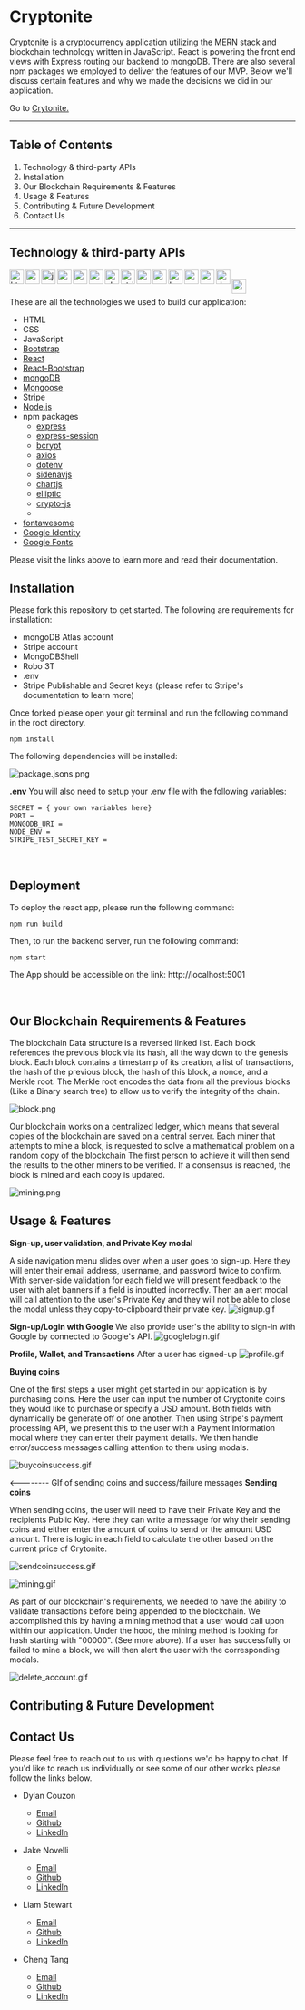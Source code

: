 # Cryptonite

Cryptonite is a cryptocurrency application utilizing the MERN stack and blockchain technology written in JavaScript. React is powering the front end views with Express routing our backend to mongoDB. There are also several npm packages we employed to deliver the features of our MVP. Below we'll discuss certain features and why we made the decisions we did in our application.

Go to [Crytonite.](https://cryptonite.azurewebsites.net/)


<hr>

## Table of Contents

1. Technology & third-party APIs
2. Installation
3. Our Blockchain Requirements & Features
4. Usage & Features
5. Contributing & Future Development
6. Contact Us

<hr>


## Technology & third-party APIs

<img align="left" alt="html" width="25x" src="./client/public/assets/icons/html5.png"/> &nbsp;
<img align="left" alt="css" width="25x" src="./client/public/assets/icons/css.png"/> &nbsp;
<img align="left" alt="javascript" width="25x" src="./client/public/assets/icons/javascript.png"/> &nbsp;
<img align="left" alt="nodejs" width="25x" src="./client/public/assets/icons/nodejs.png"/> &nbsp;
<img align="left" alt="npm" width="25x" src="./client/public/assets/icons/npm-2.png"/> &nbsp;
<img align="left" alt="express" width="25x" src="./client/public/assets/icons/express.png"/> &nbsp;
<img align="left" alt="chartjs" width="25x" src="./client/public/assets/icons/chartjs.png"/> &nbsp;
<img align="left" alt="stripe" width="25x" src="./client/public/assets/icons/stripe.png"/> &nbsp;
<img align="left" alt="react" width="25x" src="./client/public/assets/icons/react.png"/> &nbsp;
<img align="left" alt="react-boostrap" width="25x" src="./client/public/assets/icons/react-bootstrap.png"/> &nbsp;
<img align="left" alt="boostrap" width="25x" src="./client/public/assets/icons/bootstrap.png"/> &nbsp;
<img align="left" alt="mongoDB" width="25x" src="./client/public/assets/icons/atlas-mongoDB-1.png"/> &nbsp;
<img align="left" alt="mongoose" width="25x" src="./client/public/assets/icons/mongoose.png"/> &nbsp;
<img align="left" alt="dotenv" width="25x" src="./client/public/assets/icons/dotenv.png"/> &nbsp;
<img align="left" alt="googlefonts" width="25x" src="./client/public/assets/icons/googlefonts.png"/> &nbsp;

These are all the technologies we used to build our application:

- HTML
- CSS
- JavaScript
- [Bootstrap](https://getbootstrap.com/)
- [React](https://reactjs.org/)
- [React-Bootstrap](https://react-bootstrap.github.io/)
- [mongoDB](https://www.mongodb.com/)
- [Mongoose](https://mongoosejs.com/)
- [Stripe](https://stripe.com/)
- [Node.js](https://nodejs.org/en/)
- npm packages
  - [express](https://www.npmjs.com/package/express)
  - [express-session](https://www.npmjs.com/package/express-session)
  - [bcrypt](https://www.npmjs.com/package/bcrypt)
  - [axios](https://www.npmjs.com/package/axios)
  - [dotenv](https://www.npmjs.com/package/dotenv)
  - [sidenavjs](https://www.npmjs.com/package/sidenavjs)
  - [chartjs](https://www.chartjs.org/)
  - [elliptic](https://www.npmjs.com/package/elliptic)
  - [crypto-js](https://www.npmjs.com/package/crypto-js)
  - 
- [fontawesome](https://fontawesome.com/)
- [Google Identity](https://developers.google.com/identity/sign-in/web/sign-in)
- [Google Fonts](https://fonts.google.com/)

Please visit the links above to learn more and read their documentation.

## Installation

Please fork this repository to get started. The following are requirements for installation:

- mongoDB Atlas account
- Stripe account
- MongoDBShell
- Robo 3T
- .env
- Stripe Publishable and Secret keys (please refer to Stripe's documentation to learn more)

Once forked please open your git terminal and run the following command in the root directory.
```
npm install
```

The following dependencies will be installed:

![package.jsons.png](./client/public/assets/readme/package-jsons.png)


**.env**
You will also need to setup your .env file with the following variables:
```
SECRET = { your own variables here}
PORT = 
MONGODB_URI =
NODE_ENV =
STRIPE_TEST_SECRET_KEY =
```
<br>

## Deployment

To deploy the react app, please run the following command:
```
npm run build
```
Then, to run the backend server, run the following command:
```
npm start
```

The App should be accessible on the link: http://localhost:5001

<br>

## Our Blockchain Requirements & Features

The blockchain Data structure is a reversed linked list. Each block references the previous block via its hash, all the way down to the genesis block.
Each block contains a timestamp of its creation, a list of transactions, the hash of the previous block, the hash of this block, a nonce, and a Merkle root.
The Merkle root encodes the data from all the previous blocks (Like a Binary search tree) to allow us to verify the integrity of the chain.

![block.png](./client/public/assets/readme/block.png)

Our blockchain works on a centralized ledger, which means that several copies of the blockchain are saved on a central server.
Each miner that attempts to mine a block, is requested to solve a mathematical problem on a random copy of the blockchain
The first person to achieve it will then send the results to the other miners to be verified.
If a consensus is reached, the block is mined and each copy is updated.

![mining.png](./client/public/assets/readme/mining.png)


## Usage & Features

**Sign-up, user validation, and Private Key modal**

A side navigation menu slides over when a user goes to sign-up. Here they will enter their email address, username, and password twice to confirm. With server-side validation for each field we will present feedback to the user with alet banners if a field is inputted incorrectly. Then an alert modal will call attention to the user's Private Key and they will not be able to close the modal unless they copy-to-clipboard their private key.
![signup.gif](./client/public/assets/readme/signup3.gif)


**Sign-up/Login with Google**
We also provide user's the ability to sign-in with Google by connected to Google's API.
![googlelogin.gif](./client/public/assets/readme/googlelogin.gif)


**Profile, Wallet, and Transactions**
After a user has signed-up
![profile.gif](./client/public/assets/readme/profile.gif)


**Buying coins**

One of the first steps a user might get started in our application is by purchasing coins. Here the user can input the number of Cryptonite coins they would like to purchase or specify a USD amount. Both fields with dynamically be generate off of one another. Then using Stripe's payment processing API, we present this to the user with a Payment Information modal where they can enter their payment details. We then handle error/success messages calling attention to them using modals.

![buycoinsuccess.gif](./client/public/assets/readme/buycoinsuccess.gif)

<-------- GIf of sending coins and success/failure messages
**Sending coins**

When sending coins, the user will need to have their Private Key and the recipients Public Key. Here they can write a message for why their sending coins and either enter the amount of coins to send or the amount USD amount. There is logic in each field to calculate the other based on the current price of Crytonite.
<!-- <img src="./client/public/assets/readme/sendcoinsuccess.gif" width=""> -->
![sendcoinsuccess.gif](./client/public/assets/readme/sendcoinsuccess.gif)



![mining.gif](./client/public/assets/readme/mining.gif)

As part of our blockchain's requirements, we needed to have the ability to validate transactions before being appended to the blockchain. We accomplished this by having a mining method that a user would call upon within our application. Under the hood, the mining method is looking for hash starting with "00000". (See more above). If a user has successfully or failed to mine a block, we will then alert the user with the corresponding modals.



![delete_account.gif](./client/public/assets/readme/delete_account.gif)




## Contributing & Future Development




## Contact Us

Please feel free to reach out to us with questions we'd be happy to chat. If you'd like to reach us individually or see some of our other works please follow the links below.


  - Dylan Couzon
    - <a href="mailto:dylancouzon@gmail.com" target="_blank">Email</a>
    - <a href= "https://github.com/Dylancouzon" target="_blank">Github</a>
    - <a href= "https://www.linkedin.com/in/dcouzon/">LinkedIn</a>
    
  - Jake Novelli
    - <a href="mailto:jakenovelli11@gmail.com" target="_blank">Email</a>
    - <a href= "https://github.com/dnovelli1" target="_blank">Github</a>
    - <a href= "https://www.linkedin.com/in/david-jacob-novelli/">LinkedIn</a>

  - Liam Stewart
    - <a href="mailto:liamstewartdev@gmail.com" target="_blank">Email</a>
    - <a href= "https://github.com/LiamStewartDev" target="_blank">Github</a>
    - <a href= "https://www.linkedin.com/in/liamsctewart/">LinkedIn</a>

  - Cheng Tang
    - <a href="mailto:cheng21tang@gmail.com" target="_blank">Email</a>
    - <a href= "https://github.com/cheng21tang" target="_blank">Github</a>
    - <a href= "https://www.linkedin.com/in/cheng21tang/">LinkedIn</a>

